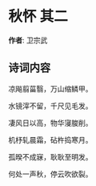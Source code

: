 # 秋怀  其二

**作者**: 卫宗武

## 诗词内容

凉飚翦菑翳，万山缩鳞甲。

水镜滓不留，千尺见毛发。

凄风日以高，物华寖脧削。

机杼轧晨霜，砧杵捣寒月。

孤暌不成寐，耿耿至明发。

何处一声秋，停云吹欲裂。

